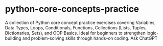 # python-core-concepts-practice
A collection of Python core concept practice exercises covering Variables, Data Types, Loops, Conditionals, Functions, Collections (Lists, Tuples, Dictionaries, Sets), and OOP Basics. Ideal for beginners to strengthen logic-building and problem-solving skills through hands-on coding.          Ask ChatGPT
